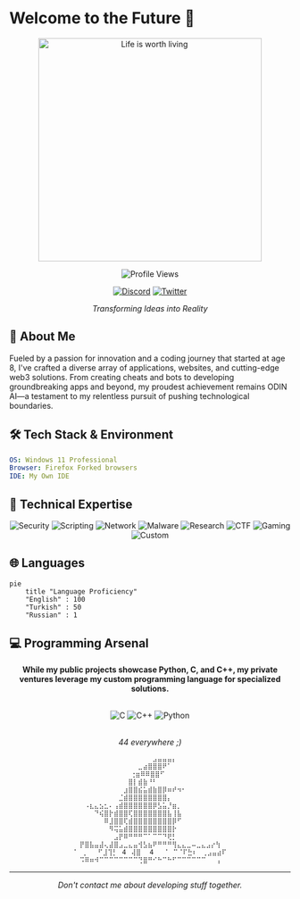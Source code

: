 # Welcome to the Future 🚀

<div align="center">
  <img src="https://i.pinimg.com/564x/f6/bc/e0/f6bce0108e7fd82e597e576d424ae11e.jpg" alt="Life is worth living" width="400" />
  
  ![Profile Views](https://komarev.com/ghpvc/?username=dragonboe&style=flat-square&color=blueviolet)

  [![Discord](https://img.shields.io/badge/Discord-%237289DA.svg?style=for-the-badge&logo=discord&logoColor=white)](https://discord.gg/your-server)
  [![Twitter](https://img.shields.io/badge/Twitter-%231DA1F2.svg?style=for-the-badge&logo=Twitter&logoColor=white)](https://twitter.com/your-handle)
  
  *Transforming Ideas into Reality*
</div>

## 💫 About Me

Fueled by a passion for innovation and a coding journey that started at age 8, I've crafted a diverse array of applications, websites, and cutting-edge web3 solutions. From creating cheats and bots to developing groundbreaking apps and beyond, my proudest achievement remains ODIN AI—a testament to my relentless pursuit of pushing technological boundaries.

## 🛠️ Tech Stack & Environment

```yaml
OS: Windows 11 Professional
Browser: Firefox Forked browsers
IDE: My Own IDE
```

## 🔧 Technical Expertise

<div align="center">

![Security](https://img.shields.io/badge/Security-White%20%7C%20Black%20%7C%20Gray%20Hat-red?style=flat-square)
![Scripting](https://img.shields.io/badge/Scripting-Advanced-blue?style=flat-square)
![Network](https://img.shields.io/badge/Network-Architecture%20%26%20Security-green?style=flat-square)
![Malware](https://img.shields.io/badge/Malware-Development%20%26%20Analysis-orange?style=flat-square)
![Research](https://img.shields.io/badge/Research-CVE-yellow?style=flat-square)
![CTF](https://img.shields.io/badge/Competitions-CTF-purple?style=flat-square)
![Gaming](https://img.shields.io/badge/Game-Security%20%26%20Development-cyan?style=flat-square)
![Custom](https://img.shields.io/badge/Custom-Programming%20Language-pink?style=flat-square)

</div>

## 🌐 Languages

```mermaid
pie
    title "Language Proficiency"
    "English" : 100
    "Turkish" : 50
    "Russian" : 1
```

## 💻 Programming Arsenal

<div align="center">
  <b>While my public projects showcase Python, C, and C++, my private ventures leverage my custom programming language for specialized solutions.</b>
  <br><br>
  
  ![C](https://img.shields.io/badge/C-%2300599C.svg?style=for-the-badge&logo=c&logoColor=white)
  ![C++](https://img.shields.io/badge/C++-%2300599C.svg?style=for-the-badge&logo=c%2B%2B&logoColor=white)
  ![Python](https://img.shields.io/badge/Python-3670A0?style=for-the-badge&logo=python&logoColor=ffdd54)
  
  <br>
  <i>44 everywhere ;)</i>
</div>

<div align="center">
  
```
⠀⠀⠀⠀⠀⠀⠀⠀⠀⠀⠀⠀⠀⠀⠀⣠⣤⣤⣤⡄⠀⠀⠀⠀⠀⠀⠀⠀⠀
⠀⠀⠀⠀⠀⠀⠀⠀⠀⠀⠀⠀⣀⣴⣿⣿⣿⠟⠁⠀⠀⠀⠀⠀⠀⠀⠀⠀⠀
⠀⠀⠀⠀⠀⠀⠀⠀⠀⠀⢐⣶⠿⠿⣿⣿⠋⠀⠀⠀⠀⠀⠀⠀⠀⠀⠀⠀
⠀⠀⠀⠀⠀⠀⠀⠀⠀⠀⣿⡇⣾⣷⠘⠃⠀⠀⠀⠀⠀⠀⠀⠀⠀⠀⠀⠀⠀
⠀⠀⠀⠀⠀⠀⠀⠀⠀⣰⣿⣿⣮⣥⣾⣷⣿⡿⠶⠞⠲⠂⠀⠀⠀⠀⠀⠀⠀
⠀⠀⠀⠀⠀⠀⠀⠀⣈⣾⣿⣿⣿⣿⣿⣿⣿⣿⡄⠀⠀⠀⠀⠀⠀⠀⠀⠀⠀
⠀⠠⣆⣄⣢⣂⠄⢠⣾⣿⣿⣿⣿⣿⣿⡿⣣⣥⡘⣶⡀⠀⠀⠀⠀⠀⠀⠀⠀
⠀⠀⠀⠙⢮⣿⡗⣾⣿⣿⢏⣿⣿⣿⣿⣿⣿⣿⣧⢸⣧⠀⠀⠀⠀⠀⠀⠀⠀
⠀⠀⠀⠀⠀⠿⣸⣿⣿⢏⣾⣿⣿⣿⣿⣿⣿⣿⣿⡿⠋⠀⠀⠀⠀⠀⠀⠀⠀
⠀⠀⠀⠀⠀⠀⠻⢭⣥⣾⣿⣿⣿⣿⣿⣿⣿⣿⣿⡗⠀⠀⠀⠀⠀⠀⠀⠀⠀
⠀⠀⠀⠀⠀⠀⠀⣠⡟⠿⠛⠛⠛⠉⠁⠉⠉⠙⢟⡃⠀⠀⠀⠀⠀⠀⠀⠀⠀
⡟⣿⣧⣤⣼⢄⣼⣿⣠⣀⣄⣤⢺⣣⣦⠟⠛⠛⠛⢻⣄⣄⣀⠤⣀⣄⣠⡔⢳
⠁⠀⡀⠀⠀⠋⣸⢹⡃⠀4⠀⢼⣿⠀ 4⠀⠀⠈⠀⠉⠈⠏⣓⠆⠀⢀⣠⣤⣴⠏
⠩⠿⠶⠺⠉⠉⠉⠉⠉⠉⠉⠉⢙⣿⠛⠊⠓⠉⠓⠋⠉⠉⠉⠉⠉⠉⠀⠀⢠
```

</div>

---
<div align="center">
  <i>Don't contact me about developing stuff together.</i>
</div>
